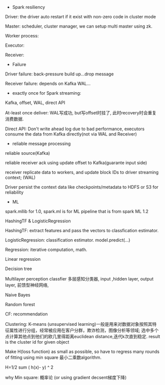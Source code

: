 * Spark resiliency

 Driver: the driver auto restart if it exist with non-zero code in cluster mode
 
 Master: scheduler, cluster manager, we can setup multi master using zk. 
 
 Worker process:
 
 Executor:
 
 Receiver:
 

* Failure

 Driver failure: back-pressure build up...drop message
 
 Receiver failure: depends on Kafka WAL...
 

* exactly once for Spark streaming:

 Kafka, offset, WAL, direct API
 
 At-least once deliver: WAL写成功, but写offset时挂了, 此时recovery时会重复消费数据.
 
 Direct API: Don't write ahead log due to bad performance, executors consume the data from Kafka directly(not via WAL and Receiver)

* reliable message processing

 reliable source(Kafka)
 
 reliable receiver ack using update offset to Kafka(guarante input side)
 
 receiver replicate data to workers, and update block IDs to driver streaming context;  (WAL)
 
 Driver persist the context data like checkpoints/metadata to HDFS or S3 for reliability

* ML 

 spark.mllib for 1.0, spark.ml is for ML pipeline that is from spark ML 1.2

 HashingTF & LogisticRegression
 
 HashingTF: extract features and pass the vectors to classfication estimator.
 
 LogisticRegression: classification estimator.  model.predict(...)
 
 Regression: iterative computation, math.
 
 Linear regression
 
 Decision tree
 
 Multilayer perception classfier 多层感知分类器, input ,hidden layer, output layer, 前馈型神经网络,
 
 Naive Bayes
 
 Random forest

 CF: recommendation
 
 Clustering: K-means (unsupervised learning)一般是用来对数据对象按照其特征属性进行分组，经常被应用在客户分群，欺诈检测，图像分析等领域; 选中多个点计算其他点到他们的欧几里得距离euclidean distance,迭代k次直到稳定.  result is the cluster id for given object

 Make H(loss function) as small as possible, so have to regress many rounds of fitting using min square 最小二乘数algorithm.
 
 H=1/2 sum ( h(x)- y) ^ 2
 
 why Min square: 概率论  (or using gradient decsent梯度下降)
 











